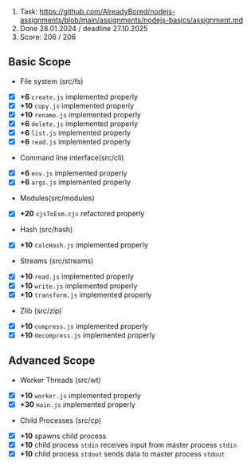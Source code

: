 1. Task: https://github.com/AlreadyBored/nodejs-assignments/blob/main/assignments/nodejs-basics/assignment.md
2. Done 28.01.2024 / deadline 27.10.2025
3. Score: 206 / 206

## Basic Scope

- File system (src/fs)
- [x] **+6** `create.js` implemented properly
- [x] **+10** `copy.js` implemented properly
- [x] **+10** `rename.js` implemented properly
- [x] **+6** `delete.js` implemented properly
- [x] **+6** `list.js` implemented properly
- [x] **+6** `read.js` implemented properly
- Command line interface(src/cli)
- [x] **+6** `env.js` implemented properly
- [x] **+6** `args.js` implemented properly
- Modules(src/modules)
- [x] **+20** `cjsToEsm.cjs` refactored properly
- Hash (src/hash)
- [x] **+10** `calcHash.js` implemented properly
- Streams (src/streams)
- [x] **+10** `read.js` implemented properly
- [x] **+10** `write.js` implemented properly
- [x] **+10** `transform.js` implemented properly
- Zlib (src/zip)
- [x] **+10** `compress.js` implemented properly
- [x] **+10** `decompress.js` implemented properly

## Advanced Scope

- Worker Threads (src/wt)
- [x] **+10** `worker.js` implemented properly
- [x] **+30** `main.js` implemented properly
- Child Processes (src/cp)
- [x] **+10** spawns child process
- [x] **+10** child process `stdin` receives input from master process `stdin`
- [x] **+10** child process `stdout` sends data to master process `stdout`
